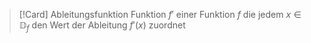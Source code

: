 >[!Card] Ableitungsfunktion
>Funktion $f'$ einer Funktion $f$ die jedem $x \in \mathbb{D}_{f}$ den Wert der Ableitung $f'(x)$ zuordnet
<!--SR:!2025-09-07,61,290-->
